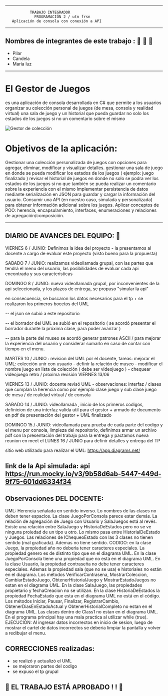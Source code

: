 --------------------------------------------
               TRABAJO INTEGRADOR
                 PROGRAMACIÓN 2 / utn frsn
       Aplicación de consola con conexión a API
---------------------------
## Nombres de integrantes de este trabajo : 👩 👩 👩

*  Pilar
* Candela
* Maria luz
----------------------------------------
# El Gestor de Juegos 
es una aplicación de consola desarrollada en C# que permite a los usuarios organizar su colección personal de juegos (de mesa, consola y realidad virtual) una sala de juego y un historial que pueda guardar no solo los estados de los juegos si no un comentario sobre el mismo 

![Gestor de colección](https://github.com/user-attachments/assets/c976e079-c353-4d75-908e-fe292c162cf5)

# Objetivos de la aplicación: 
Gestionar una colección personalizada de juegos con opciones para agregar, eliminar, modificar y visualizar detalles.
gestionar una sala de juego en donde se pueda modificar los estados de los juegos ( ejemplo: juego finalizado ) 
revisar el historial de juegos en donde no solo se podra ver los estados de los juegos si no que tambièn se pueda realizar un comentario sobre la experiencia con el mismo
 Implementar persistencia de datos mediante serialización en JSON para guardar y cargar la información del usuario.
 Consumir una API (en nuestro caso, simulada y personalizada) para obtener información adicional sobre los juegos.
 Aplicar conceptos de POO: herencia, encapsulamiento, interfaces, enumeraciones y relaciones de agregación/composición.

--------------------------------------
## DIARIO DE AVANCES DEL EQUIPO: 📰
VIERNES 6 / JUNIO: Definimos la idea del proyecto - la presentamos al docente a cargo de evaluar este proyecto (visto bueno para la propuesta)

SABADO 7 / JUNIO: realizamos videollamada grupal, con las partes que tendrá el menu del usuario, las posibilidades de evaluar cada api encontrada y sus caracteristicas

DOMINGO 8 / JUNIO: nueva videollamada grupal, por inconvenientes de la api seleccionada, y los plazos de entrega, se propuso "simular la api"

en consecuencia, se buscaron los datos necesarios para el tp + se realizaron los primeros bocetos del UML

-- el json se subió a este repositorio 

-- el borrador del UML se subió en el repositorio ( se acordó presentar el borrador durante la próxima clase, para poder avanzar ) 

-- para la parte del museo se acordó generar patrones ASCII / para mejorar la experiencia del usuario y considerar sumarlo en caso de contar con tiempo en el menu. 

MARTES 10 / JUNIO : revision del UML por el docente, tareas: mejorar el UML: colección unir con usuario - definir la relación de museo - modificar el nombre juego en lista de colección ( debe ser videojuego ) - chequear videojuego retro / proxima revisión VIERNES 13/06

VIERNES 13 / JUNIO: docente revisó UML - observaciones: interfaz / clases que cumplan la herencia como por ejemplo clase juego y sub clase juego de mesa / de realidad virtual / de consola

SABADO 14 / JUNIO: videollamada , inicio de los primeros codigos, definicion de una interfaz valida util para el gestor + armado de documento en pdf de presentación del gestor + UML finalizado 

DOMINGO 15 / JUNIO: videollamada para prueba de cada parte del codigo y el menu por consola, limpieza del repositorio, definimos armar un archivo pdf con la presentación del trabajo para la entrega y pactamos nueva reunion en meet el LUNES 16 / JUNIO para definir detalles y entrega del TP 

sitio web utilizado para realizar el UML:
https://app.diagrams.net/  

link de la Api simulada: 
api https://run.mocky.io/v3/9b58d6ab-5447-449d-9f75-601dd6334f34
--------------------------------------------
## Observaciones  DEL DOCENTE:

UML: Herencia señalada en sentido inverso. Lo nombres de las clases no deben tener espacios. La clase JuegoPorConsola parece estar demás. La relación de agregación de Juego con Usuario y SalaJuegos está al revés. Existe una relación entre SalaJuego y HistoriaDeEstados pero no se ve ninguna proiedad de un tipo u otro. Lo mismo pasa entre HistorialDeEstado y Juegos. Las relaciones de IChequeoEstado con las 3 clases no tienen sentido (mal graficada). Ademas no tiene sentido. CODIGO: en la clase Juego, la propiedad año no deberia tener caracteres especiales. La propiedad genero es de distinto tipo que en el diagrama UML. En la clase JuegoPorConsola tiene una propiedad que no está en el diagrama UML. En la clase Usuario, la propiedad contraseña no debe tener caracteres especiales. Ademas la propiedad sala (que no se usa) e historiales no están en el diagrama. Los métodos VerificarContrasena, MostrarColeccion, CambiarEstadoJuego, ObtenerHistorialJuego y MostrarEstadoJuegos no estan en el diagrama UML. En la clase SalaJuego, las propiedades propietario y fechaCreacion no se utilizan. En la clase HistoriaDeEstados la propiedad FechaEstado que esta en el diagrama UML no está en el código. Los métodos Iniciar, Pausar, Finalizar, RegistrarCambio, ObtenerDiasEnEstadoActual y ObtenerHistorialCompleto no estan en el diagrama UML. Las clases dentro de Class1 no estan en el diagrama UML. En el programa principal hay una mala practica al utilizar while (true). EJECUCION: Al ingresar datos incorrectos en inicio de sesion, luego de mostrar el cartel de datos incorrectos se deberia limpiar la pantalla y volver a redibujar el menu.

## CORRECCIONES realizadas:

- se realizó y actualizó el UML
- se mejoraron partes del codigo
- se expuso el tp grupal
  
 ## 🎉 EL TRABAJO ESTÁ APROBADO ! ! 🎉


